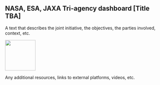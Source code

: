 ## NASA, ESA, JAXA Tri-agency dashboard [Title TBA]

A text that describes the joint initiative, the objectives, the parties involved, context, etc.

<img src="/data/trilateral/3Logos.png" height="100">

Any additional resources, links to external platforms, videos, etc.
